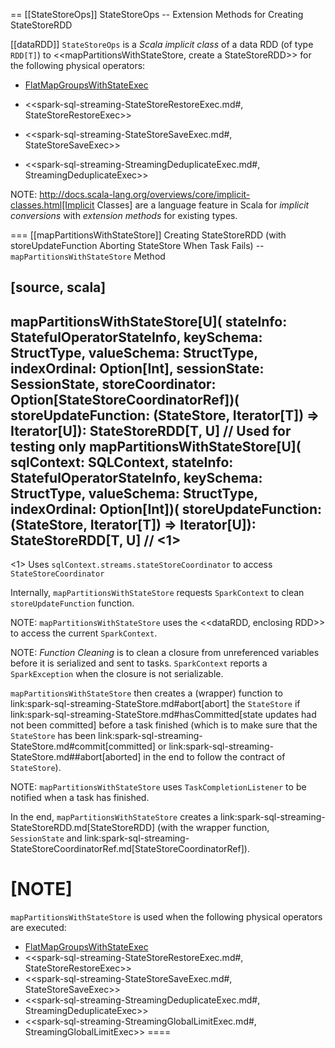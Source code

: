 == [[StateStoreOps]] StateStoreOps -- Extension Methods for Creating StateStoreRDD

[[dataRDD]]
`StateStoreOps` is a *Scala implicit class* of a data RDD (of type `RDD[T]`) to <<mapPartitionsWithStateStore, create a StateStoreRDD>> for the following physical operators:

* [FlatMapGroupsWithStateExec](physical-operators/FlatMapGroupsWithStateExec.md)

* <<spark-sql-streaming-StateStoreRestoreExec.md#, StateStoreRestoreExec>>

* <<spark-sql-streaming-StateStoreSaveExec.md#, StateStoreSaveExec>>

* <<spark-sql-streaming-StreamingDeduplicateExec.md#, StreamingDeduplicateExec>>

NOTE: http://docs.scala-lang.org/overviews/core/implicit-classes.html[Implicit Classes] are a language feature in Scala for *implicit conversions* with *extension methods* for existing types.

=== [[mapPartitionsWithStateStore]] Creating StateStoreRDD (with storeUpdateFunction Aborting StateStore When Task Fails) -- `mapPartitionsWithStateStore` Method

[source, scala]
----
mapPartitionsWithStateStore[U](
  stateInfo: StatefulOperatorStateInfo,
  keySchema: StructType,
  valueSchema: StructType,
  indexOrdinal: Option[Int],
  sessionState: SessionState,
  storeCoordinator: Option[StateStoreCoordinatorRef])(
  storeUpdateFunction: (StateStore, Iterator[T]) => Iterator[U]): StateStoreRDD[T, U]
// Used for testing only
mapPartitionsWithStateStore[U](
  sqlContext: SQLContext,
  stateInfo: StatefulOperatorStateInfo,
  keySchema: StructType,
  valueSchema: StructType,
  indexOrdinal: Option[Int])(
  storeUpdateFunction: (StateStore, Iterator[T]) => Iterator[U]): StateStoreRDD[T, U] // <1>
----
<1> Uses `sqlContext.streams.stateStoreCoordinator` to access `StateStoreCoordinator`

Internally, `mapPartitionsWithStateStore` requests `SparkContext` to clean `storeUpdateFunction` function.

NOTE: `mapPartitionsWithStateStore` uses the <<dataRDD, enclosing RDD>> to access the current `SparkContext`.

NOTE: *Function Cleaning* is to clean a closure from unreferenced variables before it is serialized and sent to tasks. `SparkContext` reports a `SparkException` when the closure is not serializable.

`mapPartitionsWithStateStore` then creates a (wrapper) function to link:spark-sql-streaming-StateStore.md#abort[abort] the `StateStore` if link:spark-sql-streaming-StateStore.md#hasCommitted[state updates had not been committed] before a task finished (which is to make sure that the `StateStore` has been link:spark-sql-streaming-StateStore.md#commit[committed] or link:spark-sql-streaming-StateStore.md##abort[aborted] in the end to follow the contract of `StateStore`).

NOTE: `mapPartitionsWithStateStore` uses `TaskCompletionListener` to be notified when a task has finished.

In the end, `mapPartitionsWithStateStore` creates a link:spark-sql-streaming-StateStoreRDD.md[StateStoreRDD] (with the wrapper function, `SessionState` and link:spark-sql-streaming-StateStoreCoordinatorRef.md[StateStoreCoordinatorRef]).

[NOTE]
====
`mapPartitionsWithStateStore` is used when the following physical operators are executed:

* [FlatMapGroupsWithStateExec](physical-operators/FlatMapGroupsWithStateExec.md)
* <<spark-sql-streaming-StateStoreRestoreExec.md#, StateStoreRestoreExec>>
* <<spark-sql-streaming-StateStoreSaveExec.md#, StateStoreSaveExec>>
* <<spark-sql-streaming-StreamingDeduplicateExec.md#, StreamingDeduplicateExec>>
* <<spark-sql-streaming-StreamingGlobalLimitExec.md#, StreamingGlobalLimitExec>>
====
